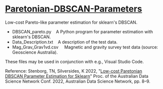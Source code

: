 # [Paretonian-DBSCAN-Parameters](https://github.com/tstenborg/Paretonian-DBSCAN-Parameters)

Low-cost Pareto-like parameter estimation for sklearn's DBSCAN.

- DBSCAN_pareto.py &nbsp;&nbsp; A Python program for parameter estimation with sklearn's DBSCAN.<br />
- Data_Description.txt &nbsp;&nbsp; A description of the test data.<br />
- Mag_Grav_Grav1vd.csv &nbsp;&nbsp;&nbsp; Magnetic and gravity survey test data (source: Geoscience Australia).

These files may be used in conjunction with e.g., Visual Studio Code.

Reference: Stenborg, TN, Silversides, K 2022, "[Low-cost Paretonian DBSCAN Parameter Estimation for Sklearn](https://www.australiandatascience.net/wp-content/uploads/2022/11/ADSN22_Proceedings.pdf)" Proc. of the Australian Data Science Network Conf. 2022, Australian Data Science Network, pp. 8–9.
